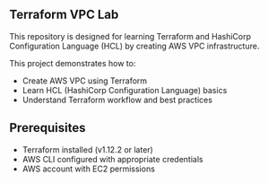 ## Terraform VPC Lab

This repository is designed for learning Terraform and HashiCorp Configuration Language (HCL) by creating AWS VPC infrastructure.

This project demonstrates how to:
- Create AWS VPC using Terraform
- Learn HCL (HashiCorp Configuration Language) basics
- Understand Terraform workflow and best practices

## Prerequisites

- Terraform installed (v1.12.2 or later)
- AWS CLI configured with appropriate credentials
- AWS account with EC2 permissions
